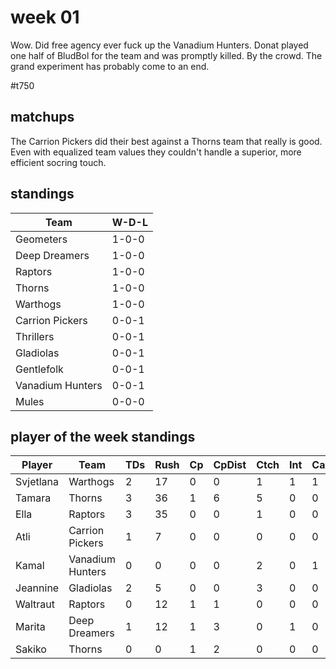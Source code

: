 # week 01

Wow. Did free agency ever fuck up the Vanadium Hunters. Donat played one half of BludBol for the team and was promptly killed. By the crowd. The grand experiment has probably come to an end.

#t750

## matchups

 The Carrion Pickers did their best against a Thorns team that really is good. Even with equalized team values they couldn't handle a superior, more efficient socring touch. 


## standings

| Team | W-D-L |
|-------|-----|
| Geometers | 1-0-0 |
| Deep Dreamers | 1-0-0 |
| Raptors | 1-0-0 |
| Thorns | 1-0-0 |
| Warthogs | 1-0-0 |
| Carrion Pickers | 0-0-1 |
| Thrillers | 0-0-1 |
| Gladiolas | 0-0-1 |
| Gentlefolk | 0-0-1 |
| Vanadium Hunters | 0-0-1 |
| Mules | 0-0-0 |

## player of the week standings

| Player            | Team             | TDs  | Rush | Cp   | CpDist | Ctch | Int | Cas  | Blck | Sck | MVP | SPP  |
|-------------------|------------------|------|------|------|----------|---------|---|---|--------|-------|------|------|
| Svjetlana | Warthogs         |    2 |   17 |    0 |      0 |    1 |    1 |    1 |    1 |    0 |    0 |   10 |
| Tamara    | Thorns           |    3 |   36 |    1 |      6 |    5 |    0 |    0 |    1 |    0 |    0 |   10 |
| Ella      | Raptors          |    3 |   35 |    0 |      0 |    1 |    0 |    0 |    0 |    0 |    0 |    9 |
| Atli      | Carrion Pickers  |    1 |    7 |    0 |      0 |    0 |    0 |    0 |    1 |    0 |    1 |    8 |
| Kamal     | Vanadium Hunters |    0 |    0 |    0 |      0 |    2 |    0 |    1 |    5 |    0 |    1 |    7 |
| Jeannine  | Gladiolas        |    2 |    5 |    0 |      0 |    3 |    0 |    0 |    0 |    0 |    0 |    6 |
| Waltraut  | Raptors          |    0 |   12 |    1 |      1 |    0 |    0 |    0 |    0 |    0 |    1 |    6 |
| Marita    | Deep Dreamers    |    1 |   12 |    1 |      3 |    0 |    1 |    0 |    3 |    0 |    0 |    6 |
| Sakiko    | Thorns           |    0 |    0 |    1 |      2 |    0 |    0 |    0 |    0 |    0 |    1 |    6 |
